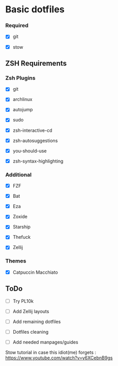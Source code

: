 # Basic dotfiles

### Required

- [x] git  
- [x] stow  


## ZSH Requirements

### Zsh Plugins
- [x] git  
- [x] archlinux  
- [x] autojump  
- [x] sudo  
- [x] zsh-interactive-cd  
- [x] zsh-autosuggestions  
- [x] you-should-use  
- [x] zsh-syntax-highlighting  


### Additional 

- [x] FZF  
- [x] Bat  
- [x] Eza  
- [x] Zoxide  
- [x] Starship  
- [x] Thefuck  
- [x] Zellij  


### Themes

- [x] Catpuccin Macchiato  



## ToDo

- [ ] Try PL10k
- [ ] Add Zellij layouts
- [ ] Add remaining dotfiles
- [ ] Dotfiles cleaning
- [ ] Add needed manpages/guides


Stow tutorial in case this idiot(me) forgets :  
https://www.youtube.com/watch?v=y6XCebnB9gs
